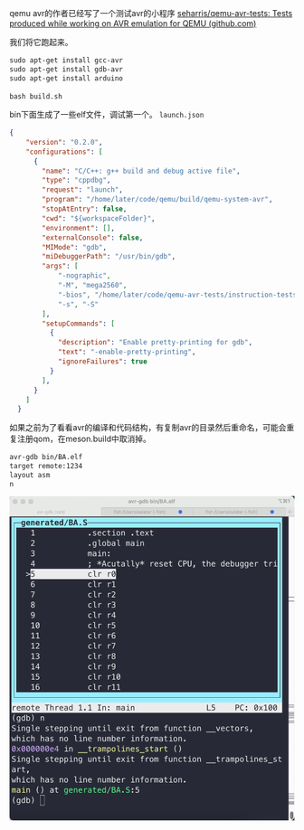 qemu avr的作者已经写了一个测试avr的小程序 [seharris/qemu-avr-tests: Tests produced while working on AVR emulation for QEMU (github.com)](https://github.com/seharris/qemu-avr-tests)

我们将它跑起来。

```shell
sudo apt-get install gcc-avr
sudo apt-get install gdb-avr
sudo apt-get install arduino

bash build.sh
```

bin下面生成了一些elf文件，调试第一个。
`launch.json`
```json
{
    "version": "0.2.0",
    "configurations": [
      {
        "name": "C/C++: g++ build and debug active file",
        "type": "cppdbg",
        "request": "launch",
        "program": "/home/later/code/qemu/build/qemu-system-avr",
        "stopAtEntry": false,
        "cwd": "${workspaceFolder}",
        "environment": [],
        "externalConsole": false,
        "MIMode": "gdb",
        "miDebuggerPath": "/usr/bin/gdb",
        "args": [
            "-nographic",
            "-M", "mega2560",
            "-bios", "/home/later/code/qemu-avr-tests/instruction-tests/bin/BA.elf",
            "-s", "-S"
        ],
        "setupCommands": [
          {
            "description": "Enable pretty-printing for gdb",
            "text": "-enable-pretty-printing",
            "ignoreFailures": true
          }
        ],
      }
    ]
  }
```
如果之前为了看看avr的编译和代码结构，有复制avr的目录然后重命名，可能会重复注册qom，在meson.build中取消掉。

```gdb
avr-gdb bin/BA.elf
target remote:1234
layout asm
n
```

![](https://raw.githubusercontent.com/later-3/img_picgo/main/img/20230506224935.png)
